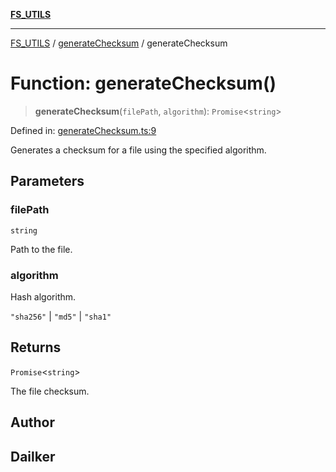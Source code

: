 [**FS_UTILS**](../../README.md)

***

[FS_UTILS](../../README.md) / [generateChecksum](../README.md) / generateChecksum

# Function: generateChecksum()

> **generateChecksum**(`filePath`, `algorithm`): `Promise`\<`string`\>

Defined in: [generateChecksum.ts:9](https://github.com/dailker/everyutil-js/blob/b3e269da55b7d96c15eb37e98c5c4f6b94f05f6f/src/fs/generateChecksum.ts#L9)

Generates a checksum for a file using the specified algorithm.

## Parameters

### filePath

`string`

Path to the file.

### algorithm

Hash algorithm.

`"sha256"` | `"md5"` | `"sha1"`

## Returns

`Promise`\<`string`\>

The file checksum.

## Author

## Dailker

